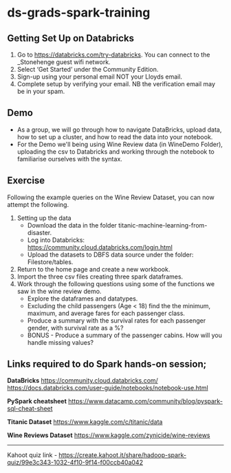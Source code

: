 # ds-grads-spark-training

## Getting Set Up on Databricks
1.	Go to https://databricks.com/try-databricks. You can connect to the _Stonehenge guest wifi network.
2.	Select ‘Get Started’ under the Community Edition.
3.	Sign-up using your personal email NOT your Lloyds email.
4.	Complete setup by verifying your email. NB the verification email may be in your spam.

## Demo
- As a group, we will go through how to navigate DataBricks, upload data, how to set up a cluster, and how to read the data into your notebook.
- For the Demo we'll being using Wine Review data (in WineDemo Folder), uploading the csv to Databricks and working through the notebook to familiarise ourselves with the syntax.

## Exercise
Following the example queries on the Wine Review Dataset, you can now attempt the following.
1. Setting up the data
    - Download the data in the folder titanic-machine-learning-from-disaster.
    - Log into Databricks: https://community.cloud.databricks.com/login.html
    - Upload the datasets to DBFS data source under the folder: Filestore/tables.
2. Return to the home page and create a new workbook. 
3. Import the three csv files creating three spark dataframes.
4. Work through the following questions using some of the functions we saw in the wine review demo.
    - Explore the dataframes and datatypes.
    - Excluding the child passengers (Age < 18) find the the minimum, maximum, and average fares for each passenger class.
    - Produce a summary with the survival rates for each passenger gender, with survival rate as a %?
    - BONUS - Produce a summary of the passenger cabins. How will you handle missing values?

## Links required to do Spark hands-on session;

**DataBricks**
https://community.cloud.databricks.com/
https://docs.databricks.com/user-guide/notebooks/notebook-use.html

**PySpark cheatsheet**
https://www.datacamp.com/community/blog/pyspark-sql-cheat-sheet

**Titanic Dataset**
https://www.kaggle.com/c/titanic/data

**Wine Reviews Dataset**
https://www.kaggle.com/zynicide/wine-reviews

-----------------------------
Kahoot quiz link - https://create.kahoot.it/share/hadoop-spark-quiz/99e3c343-1032-4f10-9f14-f00ccb40a042
